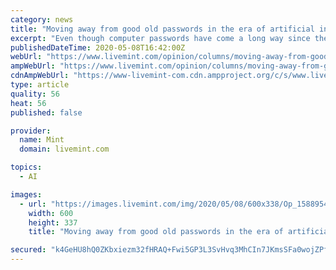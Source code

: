 ```yaml
---
category: news
title: "Moving away from good old passwords in the era of artificial intelligence"
excerpt: "Even though computer passwords have come a long way since the 1960s, the traditional methods of keying in a password, including additional security questions, is still not tamper-proof, as the information is often misspelt,"
publishedDateTime: 2020-05-08T16:42:00Z
webUrl: "https://www.livemint.com/opinion/columns/moving-away-from-good-old-passwords-in-the-era-of-artificial-intelligence-11588954247386.html"
ampWebUrl: "https://www.livemint.com/opinion/columns/moving-away-from-good-old-passwords-in-the-era-of-artificial-intelligence/amp-11588954247386.html"
cdnAmpWebUrl: "https://www-livemint-com.cdn.ampproject.org/c/s/www.livemint.com/opinion/columns/moving-away-from-good-old-passwords-in-the-era-of-artificial-intelligence/amp-11588954247386.html"
type: article
quality: 56
heat: 56
published: false

provider:
  name: Mint
  domain: livemint.com

topics:
  - AI

images:
  - url: "https://images.livemint.com/img/2020/05/08/600x338/Op_1588954691226_1588954691536.jpg"
    width: 600
    height: 337
    title: "Moving away from good old passwords in the era of artificial intelligence"

secured: "k4GeHU8hQ0ZKbxiezm32fHRAQ+Fwi5GP3L3SvHvq3MhCIn7JKmsSFa0wojZPfRUQALDn+G6V1WasOSQi+bwmiN/DOEl2VRjZ9SERHd/mdYE+lKyzt1cCjX83JIA96TANxdwdQ0CNdGfmo2HK18RDM40kxIIASY7IcTAqk2zApLMuO1ClpXCoCmYUQNZ6sQdtwEXpLUEU4qNBn1AT7BhtMUJIy/2suycpxu4MlZjsRtOgTzi/EIXl1Y51sjgEyxUfquafRaRT2rfo7s7N3xj6v6M1MJmyxf6L5/8YYP1N1pScg/0DvKtYGpNc0nfRiden;v3j283kvH0OTK0XhsBguvA=="
---
```


